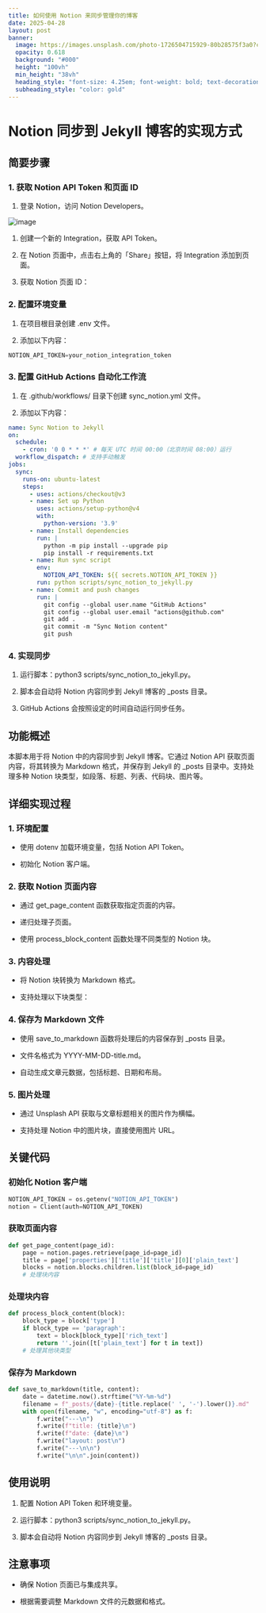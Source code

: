 ```yaml
---
title: 如何使用 Notion 来同步管理你的博客
date: 2025-04-28
layout: post
banner:
  image: https://images.unsplash.com/photo-1726504715929-80b28575f3a0?crop=entropy&cs=tinysrgb&fit=max&fm=jpg&ixid=M3w2OTIwMzJ8MHwxfHJhbmRvbXx8fHx8fHx8fDE3NDU4NTAyMDl8&ixlib=rb-4.0.3&q=80&w=1080
  opacity: 0.618
  background: "#000"
  height: "100vh"
  min_height: "38vh"
  heading_style: "font-size: 4.25em; font-weight: bold; text-decoration: underline"
  subheading_style: "color: gold"
---
```


# Notion 同步到 Jekyll 博客的实现方式

## 简要步骤

### 1. 获取 Notion API Token 和页面 ID

1. 登录 Notion，访问 Notion Developers。

![image](https://prod-files-secure.s3.us-west-2.amazonaws.com/a7a0cc5a-89b9-4cda-8686-1fba0ca52f40/d19c1afe-dea5-4312-9333-786b0ba83054/image.png?X-Amz-Algorithm=AWS4-HMAC-SHA256&X-Amz-Content-Sha256=UNSIGNED-PAYLOAD&X-Amz-Credential=ASIAZI2LB466YFPQWWSY%2F20250428%2Fus-west-2%2Fs3%2Faws4_request&X-Amz-Date=20250428T142328Z&X-Amz-Expires=3600&X-Amz-Security-Token=IQoJb3JpZ2luX2VjEN7%2F%2F%2F%2F%2F%2F%2F%2F%2F%2FwEaCXVzLXdlc3QtMiJGMEQCIAk7jNY3orJzvNC3qy%2BAJ6dA7Gf0Qevq30dFthvVnkf4AiAU2XaivoOaL7X1bXu2ICL2BOvF%2BgsI22RA2TL3nNDOZCr%2FAwh3EAAaDDYzNzQyMzE4MzgwNSIMfYbnuKcwbWxb%2BBBdKtwDhqsLMg%2FiPCMx0vLtpNe%2FahiCR%2BgyVVpaElUCwEKSEKRnxgSUJ2lO%2B%2F4JLB0%2FYksce88jysvX0AGZH6xkZtG90CjTyfGo5ASNuGvvru5vPB7tP8YomFKIbi5ZMvoF%2FaUljy2Fb9HWqPkLBDcDpc%2B1jjFz2vvWjsUYLtA9y0WydMlfpqShUlZ8N63DhgHwka5nnWzpF9Cs5yunrFIAea7FYiDIJ%2BALkrpRxX%2BZDhI%2BXoijc5NZd5%2BoL6p4cstDNs2ZhYNBa64pNs0ErLmMennHCKhFCsCuVrt0RjyrLtzhkbtcn%2BgQMsZ1QIeTMTGJSJ%2BDPn4yv6otcUqcjCvpFbBZGrKyjNKM1%2BsGK5u5T8iVT9KvQgoBpq%2B2gzygvmYUvN6yKD%2FCEdwd74yJKaNjEXEARTyxt8WedH3DrtF%2B4jI%2FTBlu8KQkEo7%2FPGusWM%2BvkmG5a7v8jmOnWLcH1%2FrsBVaudiQPriB1N93Boc%2BSOqcYvVwhjueiDGEHune4dFOQpirv%2B6wLpIGhyVGerS00uvPPQZBabAJDS8I0nMW%2Bo%2BHy90%2F3JHhWjanTJh1sTg8OxKIMtdq2301wVf44%2Fk6W0y7sxvnyNE5YF4AwcwijBl0%2FjhQMmTJM%2FeWPAJZnaCAw5Im%2BwAY6pgEvZLN%2F6Zbe8wCsRRh74MyKpEnmWoxncvfMZwWsauoiIb8bPfZyMANOYcIjTwzjgufK6l6G9bnD%2BjI6q1FxjrJfW2RvcTXRRVEWZwiSpvTCu%2FPwKcRmQ484heK9S6G6lcbuokWDdMjplBUUvL2idGEKDKKopjZwRk0Ku9HCogVgQNp5BI5RBihYkvb2f4vSVrYh85vxQbxUeY8w42%2Bqil3jWHS4XYhC&X-Amz-Signature=e8dac5512fce5e96205721cb78c18fcd030d28b2469f5ffbf01bd2990b08fc7c&X-Amz-SignedHeaders=host&x-id=GetObject)

1. 创建一个新的 Integration，获取 API Token。

1. 在 Notion 页面中，点击右上角的「Share」按钮，将 Integration 添加到页面。

1. 获取 Notion 页面 ID：


### 2. 配置环境变量

1. 在项目根目录创建 .env 文件。

1. 添加以下内容：

```javascript
NOTION_API_TOKEN=your_notion_integration_token
```

### 3. 配置 GitHub Actions 自动化工作流

1. 在 .github/workflows/ 目录下创建 sync_notion.yml 文件。

1. 添加以下内容：

```yaml
name: Sync Notion to Jekyll
on:
  schedule:
    - cron: '0 0 * * *' # 每天 UTC 时间 00:00（北京时间 08:00）运行
  workflow_dispatch: # 支持手动触发
jobs:
  sync:
    runs-on: ubuntu-latest
    steps:
      - uses: actions/checkout@v3
      - name: Set up Python
        uses: actions/setup-python@v4
        with:
          python-version: '3.9'
      - name: Install dependencies
        run: |
          python -m pip install --upgrade pip
          pip install -r requirements.txt
      - name: Run sync script
        env:
          NOTION_API_TOKEN: ${{ secrets.NOTION_API_TOKEN }}
        run: python scripts/sync_notion_to_jekyll.py
      - name: Commit and push changes
        run: |
          git config --global user.name "GitHub Actions"
          git config --global user.email "actions@github.com"
          git add .
          git commit -m "Sync Notion content"
          git push
```

### 4. 实现同步

1. 运行脚本：python3 scripts/sync_notion_to_jekyll.py。

1. 脚本会自动将 Notion 内容同步到 Jekyll 博客的 _posts 目录。

1. GitHub Actions 会按照设定的时间自动运行同步任务。

## 功能概述

本脚本用于将 Notion 中的内容同步到 Jekyll 博客。它通过 Notion API 获取页面内容，将其转换为 Markdown 格式，并保存到 Jekyll 的 _posts 目录中。支持处理多种 Notion 块类型，如段落、标题、列表、代码块、图片等。

## 详细实现过程

### 1. 环境配置

- 使用 dotenv 加载环境变量，包括 Notion API Token。

- 初始化 Notion 客户端。

### 2. 获取 Notion 页面内容

- 通过 get_page_content 函数获取指定页面的内容。

- 递归处理子页面。

- 使用 process_block_content 函数处理不同类型的 Notion 块。

### 3. 内容处理

- 将 Notion 块转换为 Markdown 格式。

- 支持处理以下块类型：


### 4. 保存为 Markdown 文件

- 使用 save_to_markdown 函数将处理后的内容保存到 _posts 目录。

- 文件名格式为 YYYY-MM-DD-title.md。

- 自动生成文章元数据，包括标题、日期和布局。

### 5. 图片处理

- 通过 Unsplash API 获取与文章标题相关的图片作为横幅。

- 支持处理 Notion 中的图片块，直接使用图片 URL。

## 关键代码

### 初始化 Notion 客户端

```python
NOTION_API_TOKEN = os.getenv("NOTION_API_TOKEN")
notion = Client(auth=NOTION_API_TOKEN)
```

### 获取页面内容

```python
def get_page_content(page_id):
    page = notion.pages.retrieve(page_id=page_id)
    title = page['properties']['title']['title'][0]['plain_text']
    blocks = notion.blocks.children.list(block_id=page_id)
    # 处理块内容
```

### 处理块内容

```python
def process_block_content(block):
    block_type = block['type']
    if block_type == 'paragraph':
        text = block[block_type]['rich_text']
        return ''.join([t['plain_text'] for t in text])
    # 处理其他块类型
```

### 保存为 Markdown

```python
def save_to_markdown(title, content):
    date = datetime.now().strftime("%Y-%m-%d")
    filename = f"_posts/{date}-{title.replace(' ', '-').lower()}.md"
    with open(filename, "w", encoding="utf-8") as f:
        f.write("---\n")
        f.write(f"title: {title}\n")
        f.write(f"date: {date}\n")
        f.write("layout: post\n")
        f.write("---\n\n")
        f.write("\n\n".join(content))
```

## 使用说明

1. 配置 Notion API Token 和环境变量。

1. 运行脚本：python3 scripts/sync_notion_to_jekyll.py。

1. 脚本会自动将 Notion 内容同步到 Jekyll 博客的 _posts 目录。

## 注意事项

- 确保 Notion 页面已与集成共享。

- 根据需要调整 Markdown 文件的元数据和格式。